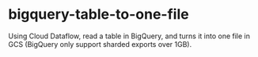 # bigquery-table-to-one-file
Using Cloud Dataflow, read a table in BigQuery, and turns it into one file in GCS (BigQuery only support sharded exports over 1GB).
